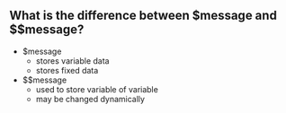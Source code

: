## What is the difference between $message and $$message?

- $message
    - stores variable data
    - stores fixed data
- $$message
    - used to store variable of variable
    - may be changed dynamically